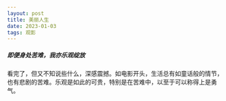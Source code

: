 ```yaml
---
layout: post
title: 美丽人生
date: 2023-01-03
tags: 观影
---
```


##### 即便身处苦难，我亦乐观绽放

看完了，但又不知说些什么，深感震撼。如电影开头，生活总有如童话般的情节，也有悲剧的苦难。乐观是如此的可贵，特别是在苦难中，以至于可以称得上是勇气。